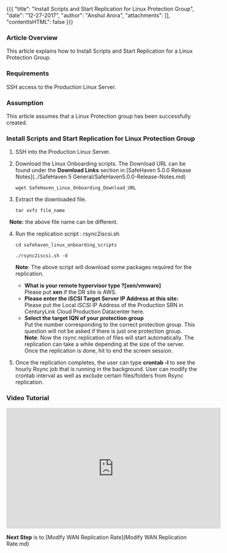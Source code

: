 {{{
  "title": "Install Scripts and Start Replication for Linux Protection Group",
  "date": "12-27-2017",
  "author": "Anshul Arora",
  "attachments": [],
  "contentIsHTML": false
}}}

### Article Overview
This article explains how to Install Scripts and Start Replication for a Linux Protection Group.

### Requirements
SSH access to the Production Linux Server.

### Assumption
This article assumes that a Linux Protection group has been successfully created.

### Install Scripts and Start Replication for Linux Protection Group
1. SSH into the Production Linux Server.

2. Download the Linux Onboarding scripts. The Download URL can be found under the **Download Links** section in [SafeHaven 5.0.0 Release Notes](../SafeHaven 5 General/SafeHaven5.0.0-Release-Notes.md)
   ```
   wget SafeHaven_Linux_Onboarding_Download_URL
   ```
3. Extract the downloaded file.
   ```
   tar xvfz file_name
   ```  
   **Note:** the above file name can be different.

4. Run the replication script : rsync2iscsi.sh  
   ```
   cd safehaven_linux_onboarding_scripts
   ```  
   ```
   ./rsync2iscsi.sh -d
   ```
   **Note**: The above script will download some packages required for the replication.

   - **What is your remote hypervisor type ?[xen/vmware]**  
     Please put **xen** if the DR site is AWS.
   - **Please enter the iSCSI Target Server IP Address at this site:**  
     Please put the Local iSCSI IP Address of the Production SRN in CenturyLink Cloud Production Datacenter here.
   - **Select the target IQN of your protection group**  
     Put the number corresponding to the correct protection group. This question will not be asked if there is just one protection group.  
**Note**: Now the rsync replication of files will start automatically. The replication can take a while depending at the size of the server. Once the replication is done, hit <enter> to end the screen session.  

5. Once the replication completes, the user can type **crontab -l** to see the hourly Rsync job that is running in the background. User can modify the crontab interval as well as exclude certain files/folders from Rsync replication.

### Video Tutorial
<p>
<iframe width="560" height="315" src="https://www.youtube.com/embed/0x9CRRQkZ0I" frameborder="0" gesture="media" allow="encrypted-media" allowfullscreen></iframe>
</p>

**Next Step** is to [Modify WAN Replication Rate](Modify WAN Replication Rate.md)
